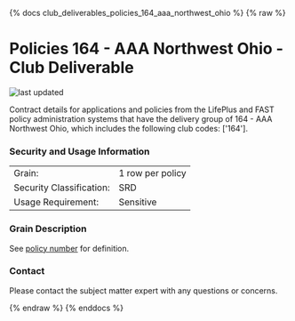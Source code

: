 
{% docs club_deliverables_policies_164_aaa_northwest_ohio %}
{% raw %}

# Policies 164 - AAA Northwest Ohio - Club Deliverable

![last updated](assets/update_badges/club_deliverables_policies_164_aaa_northwest_ohio.svg)

Contract details for applications and policies from the LifePlus and FAST policy administration
systems that have the delivery group of 164 - AAA Northwest Ohio, which includes the following
club codes: ['164'].

### Security and Usage Information
|     |     |
| --- | --- |
| Grain:                   | 1 row per policy |
| Security Classification: | SRD  |
| Usage Requirement:       | Sensitive |

### Grain Description
See [policy number](#!/exposure/docs.business_glossary.glossary#policy_number)
for definition.

### Contact
Please contact the subject matter expert with any questions or concerns.


{% endraw %}
{% enddocs %}
    